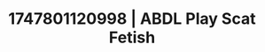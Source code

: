 ---
categories:
- Kinky dreams
- Intimate moaning
- Erogenous zones
- Mask kink
- Morning after
image: /assets/images/1747801120998.jpg
layout: post
seo:
  description: Featured content with high-quality ABDL Play, Scat Fetish. HD images
    available.
  keywords: ABDL Play, Scat Fetish
  og_image: /assets/images/1747801120998.jpg
  schema_type: VisualArtwork
tags:
- '#1747801120998'
- ABDL Play
- Scat Fetish
title: 1747801120998 | ABDL Play Scat Fetish
---